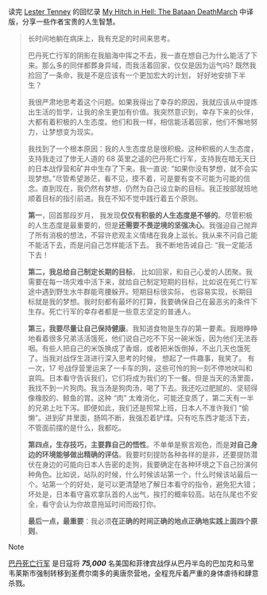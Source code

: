 读完 [Lester Tenney](https://www.nytimes.com/2017/03/05/us/lester-tenney-dead.html) 的回忆录   [My Hitch in Hell: The Bataan DeathMarch](https://book.douban.com/subject/2808122/) 中译版，分享一些作者宝贵的人生智慧。

> 长时间地躺在病床上，我有充足的时间来思考。
> 
> 巴丹死亡行军的阴影在我脑海中挥之不去，我一直在想自己为什么能活了下来。那么多的同伴都葬身异域，而我活着回家，仅仅是因为运气吗? 既然我捡回了一条命，我是不是应该有一个更加宏大的计划， 好好地安排下半生？
> 
> 我很严肃地思考着这个问题。如果我得出了幸存的原因，我就应该从中提炼出生活的哲学，让我的余生更加有价值。我突然意识到，幸存下来的伙伴，大都有着积极的人生态度。他们和我一样，相信能活着回家，他们不懈地努力，让梦想变为现实。
> 
> 我找到了一个根本原因：我的人生态度总是很积极。这种积极的人生态度，支持我走过了惨无人道的 68 英里之遥的巴丹死亡行军，支持我在暗无天日的日本战俘营和矿井中生存了下来。我一直说: “如果你没有梦想，就不会实现梦想。”尽管希望渺茫，看不见，摸不着，可是要有变不可能为可能的信念。直到现在，我仍然有梦想，仍然为自己设立新的目标。我正按部就班地顺着目标的指引前进。我在不知不觉中践行着五个原则。
> 
> **第一**，回首那段岁月， 我发现**仅仅有积极的人生态度是不够的**。尽管积极的人生态度是最重要的，但是**还需要不畏逆境的坚强决心**。我强迫自己抛弃了所有消极的想法，不容许悲观主义情绪在我身上滋长。我从来不问自己能不能活下去，而是问自己怎样能活下去。
> 我不断地告诫自己: “我一定能活下去！
> 
> **第二，我总给自己制定长期的目标**， 比如回家，和自己心爱的人团聚。我需要在每一场灾难中活下来，就给自己制定短期的目标，比如说在死亡行军途中遇到野生水牛群能弯腰躲开。短期目标很实际， 也容易实现，长期目标就是我的梦想。我时刻都有最坏的打算，我要确保自己在最恶劣的条件下生存。死亡行军的幸存者都是一些意志坚定的普通人。
> 
> **第三，我要尽量让自己保持健康**。我知道食物是生存的第一要素。我眼睁睁地看着很多兄弟活活饿死，他们说自己吃不下另一碗米饭，因为他们无法吞咽。有些人把自己的米饭换成了香烟，或者把米饭倒掉，不出几天也饿死了。当我对战俘生涯进行深入思考的时候， 想起了一件趣事，我笑了。 有一次，17 号战俘营里运来了一卡车的狗，这些可怜的狗一刻不停地吠叫和哀鸣。日本看守告诉我们，它们将成为我们的下一餐。但是当天的汤里面，我找不到一片狗肉。我当汤是狗肉汤，喝了下去。我还吃过肥腻的、坚韧得像橡胶的、鲸鱼的胃。这种 “肉” 太难消化，可能还变质了，第二天有一半的兄弟上吐下泻。即便如此，我们还是照常上班，日本人不准许我们 “偷懒”。进到矿井里面，肠鸣不断，我强忍着铲煤。只有吃东西才能活下去，不管面前摆的是什么，我都吃。
> 
> **第四点，生存技巧，主要靠自己的悟性**。不单单是察言观色，而是**对自己身边的环境能够做出精确的评估**。我要时刻提防各种各样的是非，还要提防潜伏在身边的可能向日本人告密的走狗，我要确定在各种环境之下自己扮演何种角色。比如说，站队的时候，什么时候该站第一个，什么时候该站最后一个。站第一个的好处，是可以更清楚地了解日本看守的指令，避免犯大错；坏处是，日本看守喜欢拿队首的人出气，挨打的概率较高。站在队尾也不安全，看守会认为你故意拖延时间而殴打你。
> 
> **最后一点，最重要**：我必须**在正确的时间正确的地点正确地实践上面四个原则**。

> [!NOTE]
> [巴丹死亡行军](https://en.wikipedia.org/wiki/Bataan_Death_March) 是日寇将 ***75,000*** 名美国和菲律宾战俘从巴丹半岛的巴加克和马里韦莱斯市强制转移到圣费尔南多的奥唐奈营地，全程充斥着严重的身体虐待和肆意杀戮。